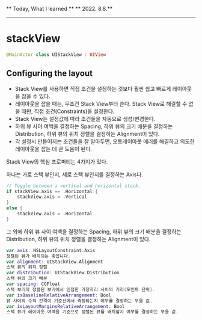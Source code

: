 
 ** Today, What I learned  **
 ** 2022. 8.8.**

---
# stackView ##

``` swift
@MainActor class UIStackView : UIView
```
## Configuring the layout

+ Stack View를 사용하면 직접 조건을 설정하는 것보다 훨씬 쉽고 빠르게 레이아웃을 잡을 수 있다.
+ 레이아웃을 잡을 때는, 무조건 Stack View부터 쓴다. Stack View로 해결할 수 없을 때만, 직접 조건(Constraints)을 설정한다.
+ Stack View는 설정값에 따라 조건들을 자동으로 생성/변경한다.
+ 하위 뷰 사이 여백을 결정하는 Spacing, 하위 뷰의 크기 배분을 결정하는 Distribution, 하위 뷰의 위치 정렬을 결정하는 Alignment이 있다.
+ 각 설정시 만들어지는 조건들을 잘 알아두면, 오토레이아웃 에러를 해결하고 의도한 레이아웃을 잡는 데 큰 도움이 된다.

Stack View의 핵심 프로퍼티는 4가지가 있다.

하나는 가로 스택 뷰인지, 세로 스택 뷰인지를 결정하는 Axis다.
``` swift
// Toggle between a vertical and horizontal stack.
if stackView.axis == .Horizontal {
    stackView.axis = .Vertical
}
else {
    stackView.axis = .Horizontal
}
```
그 외에 하위 뷰 사이 여백을 결정하는 Spacing,
하위 뷰의 크기 배분을 결정하는 Distribution,
하위 뷰의 위치 정렬을 결정하는 Alignment이 있다.
``` swift
var axis: NSLayoutConstraint.Axis
정렬된 뷰가 배치되는 축입니다.
var alignment: UIStackView.Alignment
스택 뷰의 위치 정렬
var distribution: UIStackView.Distribution
스택 뷰의 크기 배분
var spacing: CGFloat
스택 보기의 정렬된 보기에서 인접한 가장자리 사이의 거리(포인트 단위).
var isBaselineRelativeArrangement: Bool
뷰 사이의 수직 간격이 기준선에서 측정되는지 여부를 결정하는 부울 값.
var isLayoutMarginsRelativeArrangement: Bool
스택 뷰가 레이아웃 여백을 기준으로 정렬된 뷰를 배치할지 여부를 결정하는 부울 값.
```
